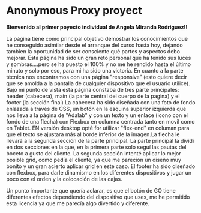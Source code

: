

# Anonymous Proxy proyect

**Bienvenido al primer poyecto individual de Angela Miranda Rodriguez!!**

La página tiene como principal objetivo demostrar los conocimientos que he conseguido asimilar desde el arranque del curso hasta hoy, dejando tambien la oportunidad de ser consciente qué partes y aspectos debo mejorar.
Esta página ha sido un gran reto personal que ha tenido sus luces y sombras....pero se ha puesto el 100% y no me he rendido hasta el último minuto y solo por eso, para mi ha sido una victoria.
En cuanto a la parte técnica nos encontramos con una página "responsive" (esto quiere decir que se amolda a la pantalla de cualquier dispositivo que el usuario utilice).
Bajo mi punto de vista esta página constaba de tres parte principales: header (cabecera), main (la parte central del cuerpo de la pagina) y el footer (la sección final)
La cabecera ha sido diseñada con una foto de fondo enlazada a través de CSS, un botón en la esquina superior izquierda que nos lleva a la página de "Adalab" y con un texto y un enlace (icono con el fondo de una flecha) con Flexbox en columna centrada tanto en movil como en Tablet. EN versión desktop opté for utilizar "flex-end" en columan para que el texto se ajustara más al borde inferior de la imagen.La flecha le llevará a la segunda sección de la parte principal.
La parte principal la dividi en dos secciones en la que, en la primera parte solo seguí las pautas del boceto a gusto del cliente.
La segunda sección intenté aplicar lo mejor posible grid, como pedía el cliente, ya que me pareción un diseño muy bonito y un gran acierto aplicar grid en este caso.
El footer ha sido diseñado con flexbox, para darle dinamismo en los diferentes dispositivos y jugar un poco con el orden y la colocación de las cajas.

Un punto importante que quería aclarar, es que el botón de GO tiene diferentes efectos dependiendo del dispositivo que uses, me he permitido esta licencia ya que me parecía algo divertido y diferente.